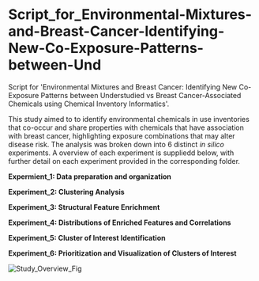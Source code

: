 # Script_for_Environmental-Mixtures-and-Breast-Cancer-Identifying-New-Co-Exposure-Patterns-between-Und
Script for 'Environmental Mixtures and Breast Cancer: Identifying New Co-Exposure Patterns between Understudied vs Breast Cancer-Associated Chemicals using Chemical Inventory Informatics'.

This study aimed to to identify environmental chemicals in use inventories that co-occur and share properties with chemicals that have association with breast cancer, highlighting exposure combinations that may alter disease risk. The analysis was broken down into 6 distinct *in silico* experiments. A overview of each experiment is suppliedd below, with further detail on each experiment provided in the corresponding folder.


**Expermient_1: Data preparation and organization**

**Experiment_2: Clustering Analysis**

**Experiment_3: Structural Feature Enrichment**

**Experiment_4: Distributions of Enriched Features and Correlations** 

**Experiment_5: Cluster of Interest Identification**

**Experiment_6: Prioritization and Visualization of Clusters of Interest**
<br>


![Study_Overview_Fig](https://user-images.githubusercontent.com/72747901/146388561-7cd49881-55c1-42b1-8065-e3d02796379a.png)


